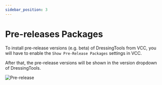 ```yaml
---
sidebar_position: 3
---
```


# Pre-releases Packages

To install pre-release versions (e.g. beta) of DressingTools from VCC, you will have to enable the `Show Pre-Release Packages` settings in VCC.

After that, the pre-release versions will be shown in the version dropdown of DressingTools.

![Pre-release](/img/installation-vcc-prerelease.png)
